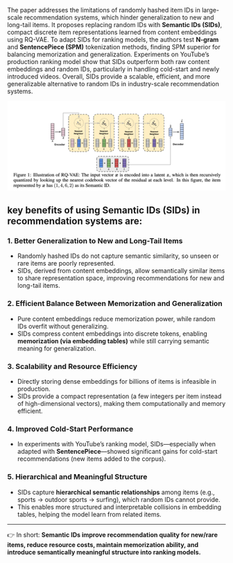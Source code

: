
The paper addresses the limitations of randomly hashed item IDs in large-scale recommendation systems, which hinder generalization to new and long-tail items. It proposes replacing random IDs with **Semantic IDs (SIDs)**, compact discrete item representations learned from content embeddings using RQ-VAE. To adapt SIDs for ranking models, the authors test **N-gram** and **SentencePiece (SPM)** tokenization methods, finding SPM superior for balancing memorization and generalization. Experiments on YouTube’s production ranking model show that SIDs outperform both raw content embeddings and random IDs, particularly in handling cold-start and newly introduced videos. Overall, SIDs provide a scalable, efficient, and more generalizable alternative to random IDs in industry-scale recommendation systems.

![](../assets/semantic_ids_1.png)

## key benefits of using **Semantic IDs (SIDs)** in recommendation systems are:

### 1. **Better Generalization to New and Long-Tail Items**

* Randomly hashed IDs do not capture semantic similarity, so unseen or rare items are poorly represented.
* SIDs, derived from content embeddings, allow semantically similar items to share representation space, improving recommendations for new and long-tail items.

### 2. **Efficient Balance Between Memorization and Generalization**

* Pure content embeddings reduce memorization power, while random IDs overfit without generalizing.
* SIDs compress content embeddings into discrete tokens, enabling **memorization (via embedding tables)** while still carrying semantic meaning for generalization.

### 3. **Scalability and Resource Efficiency**

* Directly storing dense embeddings for billions of items is infeasible in production.
* SIDs provide a compact representation (a few integers per item instead of high-dimensional vectors), making them computationally and memory efficient.

### 4. **Improved Cold-Start Performance**

* In experiments with YouTube’s ranking model, SIDs—especially when adapted with **SentencePiece**—showed significant gains for cold-start recommendations (new items added to the corpus).

### 5. **Hierarchical and Meaningful Structure**

* SIDs capture **hierarchical semantic relationships** among items (e.g., sports → outdoor sports → surfing), which random IDs cannot provide.
* This enables more structured and interpretable collisions in embedding tables, helping the model learn from related items.

---

👉 In short: **Semantic IDs improve recommendation quality for new/rare items, reduce resource costs, maintain memorization ability, and introduce semantically meaningful structure into ranking models.**

